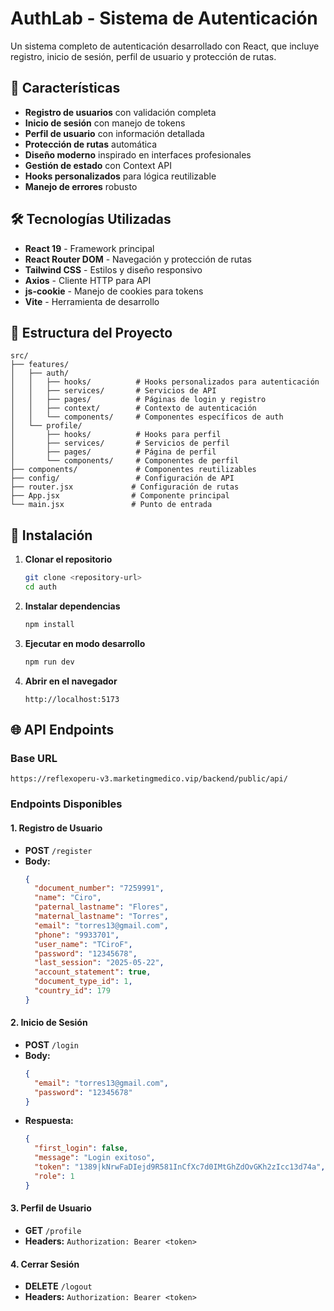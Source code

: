 # AuthLab - Sistema de Autenticación

Un sistema completo de autenticación desarrollado con React, que incluye registro, inicio de sesión, perfil de usuario y protección de rutas.

## 🚀 Características

- **Registro de usuarios** con validación completa
- **Inicio de sesión** con manejo de tokens
- **Perfil de usuario** con información detallada
- **Protección de rutas** automática
- **Diseño moderno** inspirado en interfaces profesionales
- **Gestión de estado** con Context API
- **Hooks personalizados** para lógica reutilizable
- **Manejo de errores** robusto

## 🛠️ Tecnologías Utilizadas

- **React 19** - Framework principal
- **React Router DOM** - Navegación y protección de rutas
- **Tailwind CSS** - Estilos y diseño responsivo
- **Axios** - Cliente HTTP para API
- **js-cookie** - Manejo de cookies para tokens
- **Vite** - Herramienta de desarrollo

## 📁 Estructura del Proyecto

```
src/
├── features/
│   ├── auth/
│   │   ├── hooks/          # Hooks personalizados para autenticación
│   │   ├── services/       # Servicios de API
│   │   ├── pages/          # Páginas de login y registro
│   │   ├── context/        # Contexto de autenticación
│   │   └── components/     # Componentes específicos de auth
│   └── profile/
│       ├── hooks/          # Hooks para perfil
│       ├── services/       # Servicios de perfil
│       ├── pages/          # Página de perfil
│       └── components/     # Componentes de perfil
├── components/             # Componentes reutilizables
├── config/                 # Configuración de API
├── router.jsx             # Configuración de rutas
├── App.jsx                # Componente principal
└── main.jsx               # Punto de entrada
```

## 🔧 Instalación

1. **Clonar el repositorio**
   ```bash
   git clone <repository-url>
   cd auth
   ```

2. **Instalar dependencias**
   ```bash
   npm install
   ```

3. **Ejecutar en modo desarrollo**
   ```bash
   npm run dev
   ```

4. **Abrir en el navegador**
   ```
   http://localhost:5173
   ```

## 🌐 API Endpoints

### Base URL
```
https://reflexoperu-v3.marketingmedico.vip/backend/public/api/
```

### Endpoints Disponibles

#### 1. Registro de Usuario
- **POST** `/register`
- **Body:**
  ```json
  {
    "document_number": "7259991",
    "name": "Ciro",
    "paternal_lastname": "Flores",
    "maternal_lastname": "Torres",
    "email": "torres13@gmail.com",
    "phone": "9933701",
    "user_name": "TCiroF",
    "password": "12345678",
    "last_session": "2025-05-22",
    "account_statement": true,
    "document_type_id": 1,
    "country_id": 179
  }
  ```

#### 2. Inicio de Sesión
- **POST** `/login`
- **Body:**
  ```json
  {
    "email": "torres13@gmail.com",
    "password": "12345678"
  }
  ```
- **Respuesta:**
  ```json
  {
    "first_login": false,
    "message": "Login exitoso",
    "token": "1389|kNrwFaDIejd9R581InCfXc7d0IMtGhZdOvGKh2zIcc13d74a",
    "role": 1
  }
  ```

#### 3. Perfil de Usuario
- **GET** `/profile`
- **Headers:** `Authorization: Bearer <token>`

#### 4. Cerrar Sesión
- **DELETE** `/logout`
- **Headers:** `Authorization: Bearer <token>`
